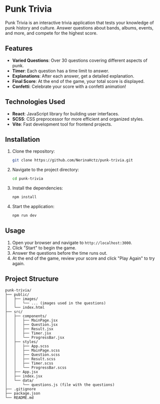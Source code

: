 # Punk Trivia

Punk Trivia is an interactive trivia application that tests your knowledge of punk history and culture. Answer questions about bands, albums, events, and more, and compete for the highest score.

## Features

- **Varied Questions**: Over 30 questions covering different aspects of punk.
- **Timer**: Each question has a time limit to answer.
- **Explanations**: After each answer, get a detailed explanation.
- **Final Score**: At the end of the game, your total score is displayed.
- **Confetti**: Celebrate your score with a confetti animation!

## Technologies Used

- **React**: JavaScript library for building user interfaces.
- **SCSS**: CSS preprocessor for more efficient and organized styles.
- **Vite**: Fast development tool for frontend projects.

## Installation

1. Clone the repository:
    ```bash
    git clone https://github.com/NerinaHctz/punk-trivia.git
    ```
2. Navigate to the project directory:
    ```bash
    cd punk-trivia
    ```
3. Install the dependencies:
    ```bash
    npm install
    ```
4. Start the application:
    ```bash
    npm run dev
    ```

## Usage

1. Open your browser and navigate to `http://localhost:3000`.
2. Click "Start" to begin the game.
3. Answer the questions before the time runs out.
4. At the end of the game, review your score and click "Play Again" to try again.

## Project Structure

```plaintext
punk-trivia/
├── public/
│   ├── images/
│   │   └── ... (images used in the questions)
│   └── index.html
├── src/
│   ├── components/
│   │   ├── MainPage.jsx
│   │   ├── Question.jsx
│   │   ├── Result.jsx
│   │   ├── Timer.jsx
│   │   └── ProgressBar.jsx
│   ├── styles/
│   │   ├── App.scss
│   │   ├── MainPage.scss
│   │   ├── Question.scss
│   │   ├── Result.scss
│   │   ├── Timer.scss
│   │   └── ProgressBar.scss
│   ├── App.jsx
│   ├── index.jsx
│   └── data/
│       └── questions.js (file with the questions)
├── .gitignore
├── package.json
└── README.md
